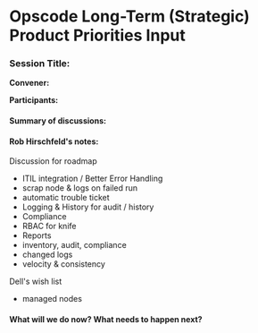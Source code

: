 Opscode Long-Term (Strategic) Product Priorities Input
======================================================

  

### Session Title:

**Convener:**

**Participants:**

#### Summary of discussions:

#### Rob Hirschfeld's notes:

Discussion for roadmap

-   ITIL integration / Better Error Handling
-   scrap node & logs on failed run
-   automatic trouble ticket
-   Logging & History for audit / history
-   Compliance
-   RBAC for knife
-   Reports
-   inventory, audit, compliance
-   changed logs
-   velocity & consistency

Dell's wish list

-   managed nodes

#### What will we do now? What needs to happen next?

  
  
